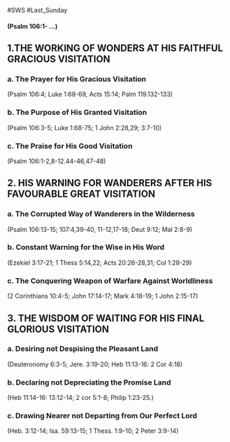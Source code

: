 #SWS #Last_Sunday
#### (Psalm 106:1- ...)

## 1.THE WORKING OF WONDERS AT HIS FAITHFUL GRACIOUS VISITATION

### a. The Prayer for His Gracious Visitation
(Psalm 106:4; Luke 1:68-69, Acts 15:14; Palm 119.132-133)

### b. The Purpose of His Granted Visitation
(Psalm 106:3-5; Luke 1:68-75; 1 John 2:28,29; 3:7-10)

### c. The Praise for His Good Visitation
(Psalm 106:1-2,8-12.44-46,47-48)

## 2. HIS WARNING FOR WANDERERS AFTER HIS FAVOURABLE GREAT VISITATION

### a. The Corrupted Way of Wanderers in the Wilderness
(Psalm 106:13-15; 107:4,39-40, 11-12,17-18; Deut 9:12; Mal 2:8-9)

### b. Constant Warning for the Wise in His Word
(Ezekiel 3:17-21; 1 Thess 5:14,22; Acts 20:26-28,31; Col 1:28-29)

### c. The Conquering Weapon of Warfare Against Worldliness
(2 Corinthians 10:4-5; John 17:14-17; Mark 4:18-19; 1 John 2:15-17)

## 3. THE WISDOM OF WAITING FOR HIS FINAL GLORIOUS VISITATION

### a. Desiring not Despising the Pleasant Land
(Deuteronomy 6:3-5; Jere. 3:19-20; Heb 11:13-16: 2 Cor 4:18)

### b. Declaring not Depreciating the Promise Land
(Heb 11:14-16: 13:12-14; 2 cor 5:1-8; Philip 1:23-25.)

### c. Drawing Nearer not Departing from Our Perfect Lord
(Heb. 3:12-14; Isa. 59:13-15; 1 Thess. 1:9-10; 2 Peter 3:9-14)